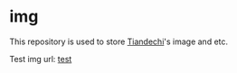 # img
This repository is used to store [Tiandechi](tiandechi.com)'s image and etc.

Test img url:
[test](https://github.com/Tiande/img/blob/master/7%20Hand%20Gestures%20That%20Make%20You%20Look%20Like%20a%20Real%20Intellectual/1.gif?raw=true)
